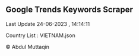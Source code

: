 

## Google Trends Keywords Scraper 
 
Last Update 24-06-2023 , 14:14:11

Country List :
VIETNAM.json



© Abdul Muttaqin 
